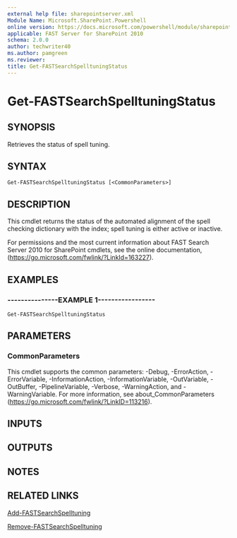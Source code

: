```yaml
---
external help file: sharepointserver.xml
Module Name: Microsoft.SharePoint.Powershell
online version: https://docs.microsoft.com/powershell/module/sharepoint-server/get-fastsearchspelltuningstatus
applicable: FAST Server for SharePoint 2010
schema: 2.0.0
author: techwriter40
ms.author: pamgreen
ms.reviewer:
title: Get-FASTSearchSpelltuningStatus
---
```


# Get-FASTSearchSpelltuningStatus

## SYNOPSIS
Retrieves the status of spell tuning.

## SYNTAX

```
Get-FASTSearchSpelltuningStatus [<CommonParameters>]
```

## DESCRIPTION
This cmdlet returns the status of the automated alignment of the spell checking dictionary with the index; spell tuning is either active or inactive.

For permissions and the most current information about FAST Search Server 2010 for SharePoint cmdlets, see the online documentation, (https://go.microsoft.com/fwlink/?LinkId=163227).

## EXAMPLES

### ---------------EXAMPLE 1-----------------
```
Get-FASTSearchSpelltuningStatus
```

## PARAMETERS

### CommonParameters
This cmdlet supports the common parameters: -Debug, -ErrorAction, -ErrorVariable, -InformationAction, -InformationVariable, -OutVariable, -OutBuffer, -PipelineVariable, -Verbose, -WarningAction, and -WarningVariable. For more information, see about_CommonParameters (https://go.microsoft.com/fwlink/?LinkID=113216).

## INPUTS

## OUTPUTS

## NOTES

## RELATED LINKS

[Add-FASTSearchSpelltuning](Add-FASTSearchSpelltuning.md)

[Remove-FASTSearchSpelltuning](Remove-FASTSearchSpelltuning.md)

